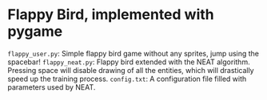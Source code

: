 # Flappy Bird, implemented with pygame
`flappy_user.py`: Simple flappy bird game without any sprites, jump using the spacebar!
`flappy_neat.py`: Flappy bird extended with the NEAT algorithm. Pressing space will disable drawing of all the entities, which will drastically speed up the training process.
`config.txt`: A configuration file filled with parameters used by NEAT.
